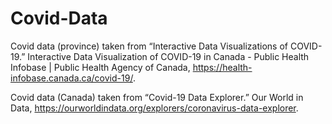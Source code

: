 # Covid-Data

Covid data (province) taken from “Interactive Data Visualizations of COVID-19.” Interactive Data Visualization of COVID-19 in Canada - Public Health Infobase | Public Health Agency of Canada, https://health-infobase.canada.ca/covid-19/. 

Covid data (Canada) taken from “Covid-19 Data Explorer.” Our World in Data, https://ourworldindata.org/explorers/coronavirus-data-explorer. 
